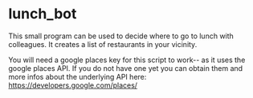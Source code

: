 # lunch_bot

This small program can be used to decide where to go to lunch with colleagues.
It creates a list of restaurants in your vicinity.

You will need a google places key for this script to work-- as it uses the
google places API. If you do not have one
yet you can obtain them and more infos about the underlying API here:
https://developers.google.com/places/
